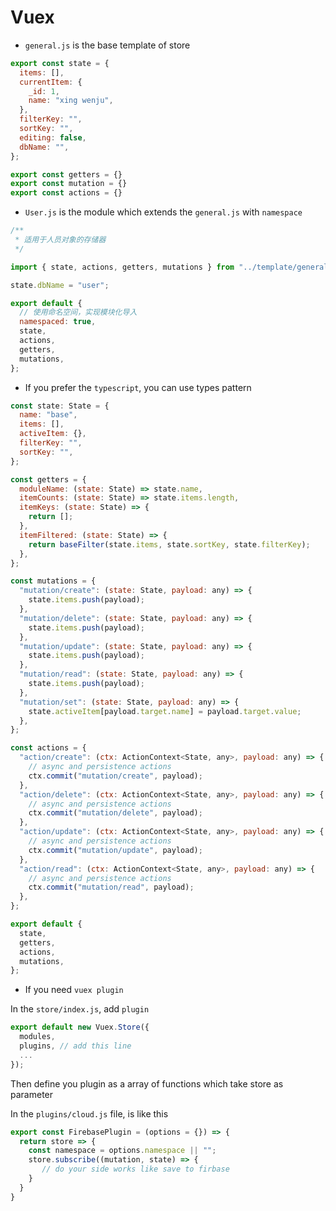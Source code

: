 # Vuex

+ `general.js` is the base template of store

```js
export const state = {
  items: [],
  currentItem: {
    _id: 1,
    name: "xing wenju",
  },
  filterKey: "",
  sortKey: "",
  editing: false,
  dbName: "",
};

export const getters = {}
export const mutation = {}
export const actions = {}
```

+ `User.js` is the module which extends the `general.js` with `namespace`

```js
/**
 * 适用于人员对象的存储器
 */

import { state, actions, getters, mutations } from "../template/general";

state.dbName = "user";

export default {
  // 使用命名空间，实现模块化导入
  namespaced: true,
  state,
  actions,
  getters,
  mutations,
};
```

+ If you prefer the `typescript`, you can use types pattern

```js
const state: State = {
  name: "base",
  items: [],
  activeItem: {},
  filterKey: "",
  sortKey: "",
};

const getters = {
  moduleName: (state: State) => state.name,
  itemCounts: (state: State) => state.items.length,
  itemKeys: (state: State) => {
    return [];
  },
  itemFiltered: (state: State) => {
    return baseFilter(state.items, state.sortKey, state.filterKey);
  },
};

const mutations = {
  "mutation/create": (state: State, payload: any) => {
    state.items.push(payload);
  },
  "mutation/delete": (state: State, payload: any) => {
    state.items.push(payload);
  },
  "mutation/update": (state: State, payload: any) => {
    state.items.push(payload);
  },
  "mutation/read": (state: State, payload: any) => {
    state.items.push(payload);
  },
  "mutation/set": (state: State, payload: any) => {
    state.activeItem[payload.target.name] = payload.target.value;
  },
};

const actions = {
  "action/create": (ctx: ActionContext<State, any>, payload: any) => {
    // async and persistence actions
    ctx.commit("mutation/create", payload);
  },
  "action/delete": (ctx: ActionContext<State, any>, payload: any) => {
    // async and persistence actions
    ctx.commit("mutation/delete", payload);
  },
  "action/update": (ctx: ActionContext<State, any>, payload: any) => {
    // async and persistence actions
    ctx.commit("mutation/update", payload);
  },
  "action/read": (ctx: ActionContext<State, any>, payload: any) => {
    // async and persistence actions
    ctx.commit("mutation/read", payload);
  },
};

export default {
  state,
  getters,
  actions,
  mutations,
};
```

+ If you need `vuex plugin`

In the `store/index.js`, add `plugin`

```js
export default new Vuex.Store({
  modules,
  plugins, // add this line
  ...
});
```

Then define you plugin as a array of functions which take store as parameter

In the `plugins/cloud.js` file, is like this

```js
export const FirebasePlugin = (options = {}) => {
  return store => {
    const namespace = options.namespace || "";
    store.subscribe((mutation, state) => {
       // do your side works like save to firbase
    }
  }
}
```